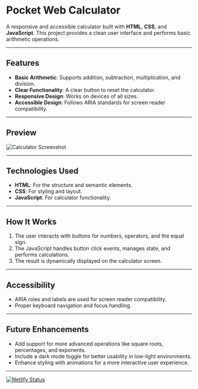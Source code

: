 # Pocket Web Calculator

A responsive and accessible calculator built with **HTML**, **CSS**, and **JavaScript**. This project provides a clean user interface and performs basic arithmetic operations.

---

## Features

- **Basic Arithmetic**: Supports addition, subtraction, multiplication, and division.
- **Clear Functionality**: A clear button to reset the calculator.
- **Responsive Design**: Works on devices of all sizes.
- **Accessible Design**: Follows ARIA standards for screen reader compatibility.

---

## Preview

![Calculator Screenshot](https://i.imgur.com/CNoThFi.png)

---

## Technologies Used

- **HTML**: For the structure and semantic elements.
- **CSS**: For styling and layout.
- **JavaScript**: For calculator functionality.

---

## How It Works
1. The user interacts with buttons for numbers, operators, and the equal sign.
2. The JavaScript handles button click events, manages state, and performs calculations.
3. The result is dynamically displayed on the calculator screen.

---

## Accessibility
- ARIA roles and labels are used for screen reader compatibility.
- Proper keyboard navigation and focus handling.

---

## Future Enhancements
- Add support for more advanced operations like square roots, percentages, and exponents.
- Include a dark mode toggle for better usability in low-light environments.
- Enhance styling with animations for a more interactive user experience.

---

[![Netlify Status](https://api.netlify.com/api/v1/badges/dc49846c-02ff-4213-b210-9d36d11cde76/deploy-status)](https://app.netlify.com/sites/pocketwebcalculator/deploys)
